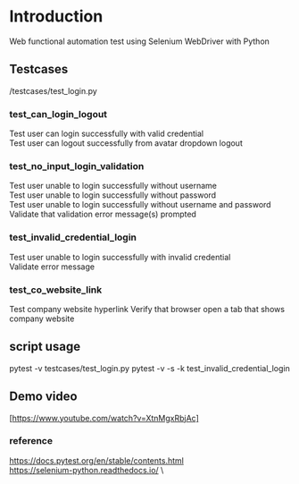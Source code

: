 # Introduction
Web functional automation test using Selenium WebDriver with Python

## Testcases
/testcases/test_login.py
### test_can_login_logout
Test user can login successfully with valid credential  \
Test user can logout successfully from avatar dropdown logout 

### test_no_input_login_validation 
Test user unable to login successfully without username  \
Test user unable to login successfully without password  \
Test user unable to login successfully without username and password  \
Validate that validation error message(s) prompted

### test_invalid_credential_login
Test user unable to login successfully with invalid credential  \
Validate error message

### test_co_website_link
Test company website hyperlink 
Verify that browser open a tab that shows company website 

## script usage
pytest -v testcases/test_login.py
pytest -v -s -k test_invalid_credential_login

## Demo video
[https://www.youtube.com/watch?v=XtnMgxRbjAc]

### reference
https://docs.pytest.org/en/stable/contents.html \
https://selenium-python.readthedocs.io/ \